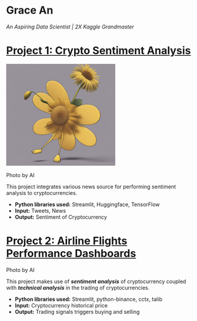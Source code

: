 # Grace An
*An Aspiring Data Scientist | 2X Kaggle Grandmaster*

# [Project 1: Crypto Sentiment Analysis](http://youtube.com/dataprofessor)
![logo 1](aiimg20240105.png)

Photo by AI

This project integrates various news source for performing sentiment analysis to cryptocurrencies.
* **Python libraries used:** Streamlit, Huggingface, TensorFlow
* **Input:** Tweets, News
* **Output:** Sentiment of Cryptocurrency

# [Project 2: Airline Flights Performance Dashboards](https://airline-dashboards-f0l6.onrender.com)

Photo by AI

This project makes use of ***sentiment analysis*** of cryptocurrency coupled with ***technical analysis*** in the trading of cryptocurrencies.
* **Python libraries used:** Streamlit, python-binance, cctx, talib
* **Input:** Cryptocurrency historical price
* **Output:** Trading signals triggers buying and selling
